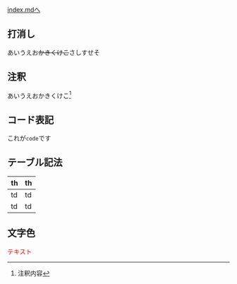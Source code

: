 [index.mdへ](/index.md)

## 打消し
あいうえお~~かきくけこ~~さしすせそ

## 注釈
あいうえおかきくけこ[^1]

[^1]: 注釈内容

## コード表記
これが`code`です

## テーブル記法
| th | th |
| --- | --- |
| td | td |
| td | td |

## 文字色
<font color="Red">テキスト</font>


